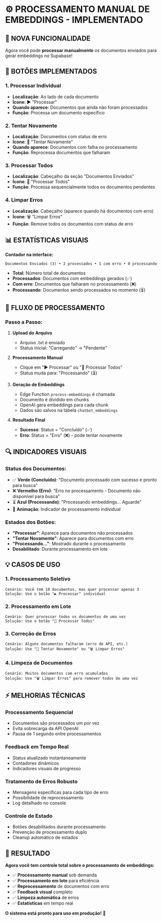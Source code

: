 # ⚙️ **PROCESSAMENTO MANUAL DE EMBEDDINGS - IMPLEMENTADO**

## 🚀 **NOVA FUNCIONALIDADE**

Agora você pode **processar manualmente** os documentos enviados para gerar embeddings no Supabase!

## 🔧 **BOTÕES IMPLEMENTADOS**

### **1. Processar Individual**

- **Localização**: Ao lado de cada documento
- **Ícone**: ▶️ "Processar"
- **Quando aparece**: Documentos que ainda não foram processados
- **Função**: Processa um documento específico

### **2. Tentar Novamente**

- **Localização**: Documentos com status de erro
- **Ícone**: 🔄 "Tentar Novamente"  
- **Quando aparece**: Documentos com falha no processamento
- **Função**: Reprocessa documentos que falharam

### **3. Processar Todos**

- **Localização**: Cabeçalho da seção "Documentos Enviados"
- **Ícone**: 🔄 "Processar Todos"
- **Função**: Processa sequencialmente todos os documentos pendentes

### **4. Limpar Erros**

- **Localização**: Cabeçalho (aparece quando há documentos com erro)
- **Ícone**: 🗑️ "Limpar Erros"
- **Função**: Remove todos os documentos com status de erro

## 📊 **ESTATÍSTICAS VISUAIS**

**Contador na interface:**

```
Documentos Enviados (3) • 2 processados • 1 com erro • 0 processando
```

- **Total**: Número total de documentos
- **Processados**: Documentos com embeddings gerados (✅)
- **Com erro**: Documentos que falharam no processamento (❌)
- **Processando**: Documentos sendo processados no momento (⏳)

## 🎯 **FLUXO DE PROCESSAMENTO**

### **Passo a Passo:**

1. **Upload do Arquivo**
   - Arquivo .txt é enviado
   - Status inicial: "Carregando" → "Pendente"

2. **Processamento Manual** 
   - Clique em "▶️ Processar" ou "🔄 Processar Todos"
   - Status muda para: "Processando" (⏳)

3. **Geração de Embeddings**
   - Edge Function `process-embeddings` é chamada
   - Documento é dividido em chunks
   - OpenAI gera embeddings para cada chunk
   - Dados são salvos na tabela `chatbot_embeddings`

4. **Resultado Final**
   - **Sucesso**: Status = "Concluído" (✅)
   - **Erro**: Status = "Erro" (❌) - pode tentar novamente

## 🔍 **INDICADORES VISUAIS**

### **Status dos Documentos:**

- ✅ **Verde (Concluído)**: "Documento processado com sucesso e pronto para busca"
- ❌ **Vermelho (Erro)**: "Erro no processamento - Documento não disponível para busca"  
- ⏳ **Azul (Processando)**: "Processando embeddings... Aguarde"
- 🔄 **Animação**: Indicador de processamento individual

### **Estados dos Botões:**

- **"Processar"**: Aparece para documentos não processados
- **"Tentar Novamente"**: Aparece para documentos com erro
- **"Processando..."**: Mostrado durante o processamento
- **Desabilitado**: Durante processamento em lote

## 💡 **CASOS DE USO**

### **1. Processamento Seletivo**

```
Cenário: Você tem 10 documentos, mas quer processar apenas 3
Solução: Use o botão "▶️ Processar" individual
```

### **2. Processamento em Lote**

```
Cenário: Quer processar todos os documentos de uma vez
Solução: Use o botão "🔄 Processar Todos"
```

### **3. Correção de Erros**

```
Cenário: Alguns documentos falharam (erro de API, etc.)
Solução: Use "🔄 Tentar Novamente" ou "🗑️ Limpar Erros"
```

### **4. Limpeza de Documentos**

```
Cenário: Muitos documentos com erro acumulados
Solução: Use "🗑️ Limpar Erros" para remover todos de uma vez
```

## ⚡ **MELHORIAS TÉCNICAS**

### **Processamento Sequencial**

- Documentos são processados um por vez
- Evita sobrecarga da API OpenAI
- Pausa de 1 segundo entre processamentos

### **Feedback em Tempo Real**

- Status atualizado instantaneamente
- Contadores dinâmicos
- Indicadores visuais de progresso

### **Tratamento de Erros Robusto**

- Mensagens específicas para cada tipo de erro
- Possibilidade de reprocessamento
- Log detalhado no console

### **Controle de Estado**

- Botões desabilitados durante processamento
- Prevenção de processamento duplo
- Cleanup automático de estados

## 🎉 **RESULTADO**

**Agora você tem controle total sobre o processamento de embeddings:**

- ✅ **Processamento manual** sob demanda
- ✅ **Processamento em lote** para eficiência  
- ✅ **Reprocessamento** de documentos com erro
- ✅ **Feedback visual** completo
- ✅ **Limpeza automática** de erros
- ✅ **Estatísticas** em tempo real

**O sistema está pronto para uso em produção!** 🚀

